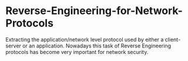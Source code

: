 # Reverse-Engineering-for-Network-Protocols
Extracting the application/network level protocol used by either a client-server or an application. Nowadays this task of Reverse Engineering protocols has become very important for network security.
